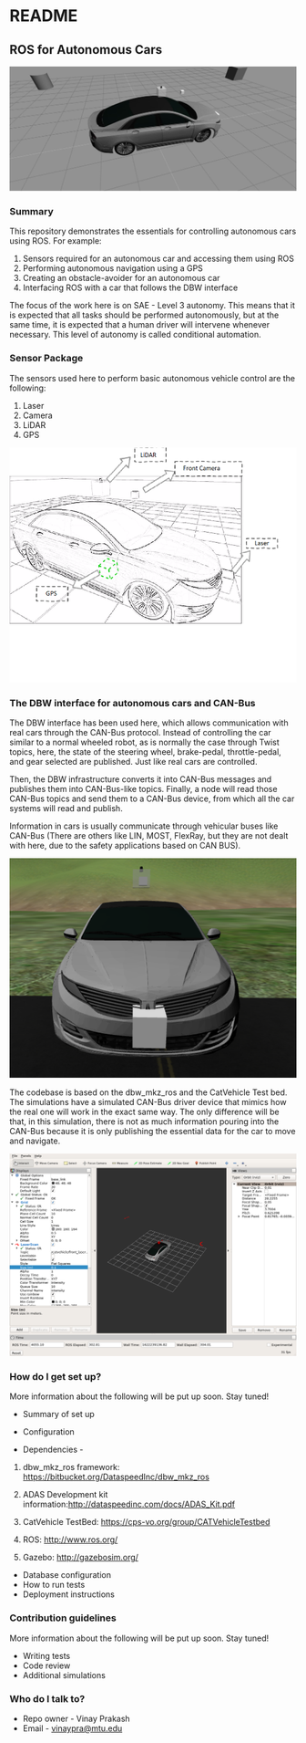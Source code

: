 # README #

## ROS for Autonomous Cars ##

![Autonomous Car](images/Autonomous_car_Gazebo.JPG)

### Summary ###

This repository demonstrates the essentials for controlling autonomous cars using ROS. For example:

1. Sensors required for an autonomous car and accessing them using ROS
2. Performing autonomous navigation using a GPS
3. Creating an obstacle-avoider for an autonomous car
4. Interfacing ROS with a car that follows the DBW interface

The focus of the work here is on SAE - Level 3 autonomy.  This means that it is expected that all tasks should be performed autonomously, but at the same time, it is expected that a human driver will intervene whenever necessary. This level of autonomy is called conditional automation.

### Sensor Package ###
The sensors used here to perform basic autonomous vehicle control are the following:

1. Laser
2. Camera
3. LiDAR
4. GPS

![Sensor Diagram](images/sensor_diagram.png)

### The DBW interface for autonomous cars and CAN-Bus ###

The DBW interface has been used here, which allows communication with real cars through the CAN-Bus protocol. Instead of controlling the car similar to a normal wheeled robot, as is normally the case through Twist topics, here, the state of the steering wheel, brake-pedal, throttle-pedal, and gear selected are published. Just like real cars are controlled.

Then, the DBW infrastructure converts it into CAN-Bus messages and publishes them into CAN-Bus-like topics. Finally, a node will read those CAN-Bus topics and send them to a CAN-Bus device, from which all the car systems will read and publish.

Information in cars is usually communicate through vehicular buses like CAN-Bus (There are others like LIN, MOST, FlexRay, but they are not dealt with here, due to the safety applications based on CAN BUS).

![Sensor Diagram](images/autonomous_intro.png)

The codebase is based on the dbw_mkz_ros and the CatVehicle Test bed. The simulations have a simulated CAN-Bus driver device that mimics how the real one will work in the exact same way. The only difference will be that, in this simulation, there is not as much information pouring into the CAN-Bus because it is only publishing the essential data for the car to move and navigate.

![RViz Screenshot](images/rviz_screenshot_2021_05_28-21_58_58.png)

### How do I get set up? ###

More information about the following will be put up soon. Stay tuned!

* Summary of set up
* Configuration

* Dependencies - 
1. dbw_mkz_ros framework: https://bitbucket.org/DataspeedInc/dbw_mkz_ros

2. ADAS Development kit information:http://dataspeedinc.com/docs/ADAS_Kit.pdf

3. CatVehicle TestBed: https://cps-vo.org/group/CATVehicleTestbed

4. ROS: http://www.ros.org/

5. Gazebo: http://gazebosim.org/

* Database configuration
* How to run tests
* Deployment instructions

### Contribution guidelines ###

More information about the following will be put up soon. Stay tuned!

* Writing tests
* Code review
* Additional simulations

### Who do I talk to? ###

* Repo owner - Vinay Prakash
* Email - vinaypra@mtu.edu